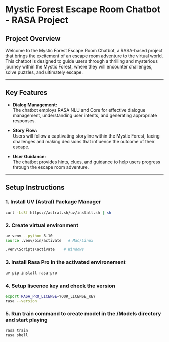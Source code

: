 # Mystic Forest Escape Room Chatbot - RASA Project

## Project Overview
Welcome to the Mystic Forest Escape Room Chatbot, a RASA-based project that brings the excitement of an escape room adventure to the virtual world. This chatbot is designed to guide users through a thrilling and mysterious journey within the Mystic Forest, where they will encounter challenges, solve puzzles, and ultimately escape.

---

## Key Features
- **Dialog Management:**  
  The chatbot employs RASA NLU and Core for effective dialogue management, understanding user intents, and generating appropriate responses.
  
- **Story Flow:**  
  Users will follow a captivating storyline within the Mystic Forest, facing challenges and making decisions that influence the outcome of their escape.

- **User Guidance:**  
  The chatbot provides hints, clues, and guidance to help users progress through the escape room adventure.

---

## Setup Instructions

### 1. Install UV (Astral) Package Manager
```bash
curl -LsSf https://astral.sh/uv/install.sh | sh
```

### 2. Create virtual environment
```bash
uv venv --python 3.10
source .venv/bin/activate   # Mac/Linux

.venv\Scripts\activate    # Windows
```
### 3. Install Rasa Pro in the activated environement
```bash
uv pip install rasa-pro
```
### 4. Setup liscence key and check the version
```bash
export RASA_PRO_LICENSE=YOUR_LICENSE_KEY
rasa --version
```
### 5. Run train command to create model in the /Models directory and start playing
```bash
rasa train
rasa shell
```

